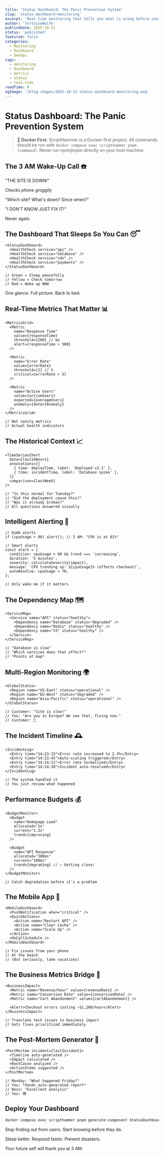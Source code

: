 ```yaml
---
title: 'Status Dashboard: The Panic Prevention System'
slug: 'status-dashboard-monitoring'
excerpt: 'Real-time monitoring that tells you what is wrong before users do.'
author: 'TortoiseWolfe'
publishDate: 2025-10-21
status: 'published'
featured: false
categories:
  - Monitoring
  - Dashboard
  - DevOps
tags:
  - monitoring
  - dashboard
  - metrics
  - status
  - real-time
readTime: 9
ogImage: '/blog-images/2025-10-21-status-dashboard-monitoring.png'
---
```


# Status Dashboard: The Panic Prevention System

> 🐳 **Docker First**: ScriptHammer is a Docker-first project. All commands should be run with `docker compose exec scripthammer pnpm [command]`. Never run npm/pnpm directly on your host machine.

## The 3 AM Wake-Up Call ☎️

"THE SITE IS DOWN!"

_Checks phone groggily_

"Which site? What's down? Since when?"

"I DON'T KNOW JUST FIX IT!"

Never again.

## The Dashboard That Sleeps So You Can 😴

```tsx
<StatusDashboard>
  <HealthCheck service="api" />
  <HealthCheck service="database" />
  <HealthCheck service="cdn" />
  <HealthCheck service="payments" />
</StatusDashboard>

// Green = Sleep peacefully
// Yellow = Check tomorrow
// Red = Wake up NOW
```

One glance. Full picture. Back to bed.

## Real-Time Metrics That Matter 📊

```tsx
<MetricsGrid>
  <Metric
    name="Response Time"
    value={responseTime}
    threshold={200} // ms
    alert={responseTime > 500}
  />

  <Metric
    name="Error Rate"
    value={errorRate}
    threshold={1} // %
    critical={errorRate > 5}
  />

  <Metric
    name="Active Users"
    value={activeUsers}
    expected={averageUsers}
    anomaly={detectAnomaly}
  />
</MetricsGrid>

// Not vanity metrics
// Actual health indicators
```

## The Historical Context 📈

```tsx
<TimeSeriesChart
  data={last24Hours}
  annotations={[
    { time: deployTime, label: 'Deployed v2.1' },
    { time: incidentTime, label: 'Database spike' },
  ]}
  comparison={lastWeek}
/>

// "Is this normal for Tuesday?"
// "Did the deployment cause this?"
// "Was it already broken?"
// All questions answered visually
```

## Intelligent Alerting 🚨

```tsx
// Dumb alerts
if (cpuUsage > 80) alert(); // 3 AM: "CPU is at 81%"

// Smart alerts
const alert = {
  condition: cpuUsage > 80 && trend === 'increasing',
  duration: '5 minutes',
  severity: calculateSeverity(impact),
  message: `CPU trending up: ${cpuUsage}% (affects checkout)`,
  autoResolve: cpuUsage < 70,
};

// Only wake me if it matters
```

## The Dependency Map 🗺️

```tsx
<ServiceMap>
  <Service name="API" status="healthy">
    <Dependency name="Database" status="degraded" />
    <Dependency name="Redis" status="healthy" />
    <Dependency name="S3" status="healthy" />
  </Service>
</ServiceMap>

// "Database is slow"
// "Which services does that affect?"
// *Points at map*
```

## Multi-Region Monitoring 🌍

```tsx
<GlobalStatus>
  <Region name="US-East" status="operational" />
  <Region name="EU-West" status="degraded" />
  <Region name="Asia-Pacific" status="operational" />
</GlobalStatus>

// Customer: "Site is slow!"
// You: "Are you in Europe? We see that, fixing now."
// Customer: 🤯
```

## The Incident Timeline 🕰️

```tsx
<IncidentLog>
  <Entry time="14:23:15">Error rate increased to 2.3%</Entry>
  <Entry time="14:23:45">Auto-scaling triggered</Entry>
  <Entry time="14:24:12">Error rate normalized</Entry>
  <Entry time="14:24:30">Incident auto-resolved</Entry>
</IncidentLog>

// The system handled it
// You just review what happened
```

## Performance Budgets 💰

```tsx
<BudgetMonitor>
  <Budget
    name="Homepage Load"
    allocated="2s"
    current="1.3s"
    trend={improving}
  />

  <Budget
    name="API Response"
    allocated="200ms"
    current="189ms"
    trend={degrading} // ⚠️ Getting close!
  />
</BudgetMonitor>

// Catch degradation before it's a problem
```

## The Mobile App 📱

```tsx
<MobileDashboard>
  <PushNotification when="critical" />
  <QuickActions>
    <Action name="Restart API" />
    <Action name="Clear Cache" />
    <Action name="Scale Up" />
  </Action>
  <OnCallSchedule />
</MobileDashboard>

// Fix issues from your phone
// At the beach
// (But seriously, take vacations)
```

## The Business Metrics Bridge 💼

```tsx
<BusinessImpact>
  <Metric name="Revenue/hour" value={revenueRate} />
  <Metric name="Conversion Rate" value={conversionRate} />
  <Metric name="Cart Abandonment" value={cartAbandonment} />

  <Alert>Checkout errors costing ~$1,200/hour</Alert>
</BusinessImpact>

// Translate tech issues to business impact
// Gets fixes prioritized immediately
```

## The Post-Mortem Generator 📝

```tsx
<PostMortem incident={lastIncident}>
  <Timeline auto-generated />
  <Impact calculated />
  <RootCause analyzed />
  <ActionItems suggested />
</PostMortem>

// Monday: "What happened Friday?"
// You: *Sends auto-generated report*
// Boss: "Excellent analysis"
// You: 😎
```

## Deploy Your Dashboard

```bash
docker compose exec scripthammer pnpm generate:component StatusDashboard
```

Stop finding out from users.
Start knowing before they do.

Sleep better. Respond faster. Prevent disasters.

Your future self will thank you at 3 AM.
